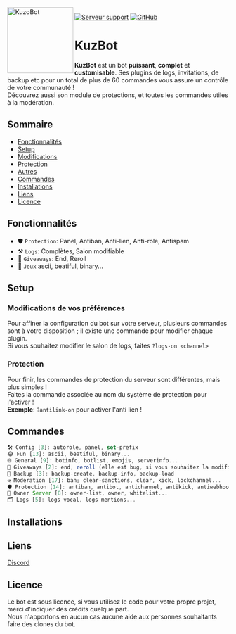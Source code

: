 <img align=left src="https://images-ext-1.discordapp.net/external/uo-Bd748C29ykIQkOKSPOvnbiJJD9mAkjGBZmxYa1uo/https/i.imgur.com/Qnoa1cs.png?width=73&height=76" width="150" alt="KuzoBot" />

<a href="https://discord.gg/yymf98hr2N"><img src="https://img.shields.io/discord/682193585210130508?color=7289da&logo=discord&logoColor=white" alt="Serveur support" /></a>
<a href="https://github.com/apoow3b/kuzobot"><img src="https://img.shields.io/github/stars/apoow3b/kuzobot?style=social" alt="GitHub" /></a>

# KuzBot
**KuzBot** est un bot __puissant__, __complet__ et **customisable**. Ses plugins de logs, invitations, de backup etc pour un total de plus de 60 commandes vous assure un contrôle de votre communauté !  
Découvrez aussi son module de protections, et toutes les commandes utiles à la modération.  

## Sommaire
  - [Fonctionnalités](#fonctionnalités)
  - [Setup](#setup)
  - [Modifications](#modifications-de-vos-préférences)
  - [Protection](#protection)
  - [Autres](#autres)
  - [Commandes](#commandes)
  - [Installations](#installations)
  - [Liens](#liens)
  - [Licence](#licence)

## Fonctionnalités
* 🛡️ `Protection`: Panel, Antiban, Anti-lien, Anti-role, Antispam
* ⚒️ `Logs`: Complètes, Salon modifiable
* 🎉 `Giveaways`: End, Reroll
* 🧮 `Jeux` ascii, beatiful, binary...

## Setup

### Modifications de vos préférences
Pour affiner la configuration du bot sur votre serveur, plusieurs commandes sont à votre disposition ; il existe une commande pour modifier chaque plugin.  
Si vous souhaitez modifier le salon de logs, faites `?logs-on <channel>`  

### Protection
Pour finir, les commandes de protection du serveur sont différentes, mais plus simples !  
Faites la commande associée au nom du système de protection pour l'activer !  
**Exemple**: `?antilink-on` pour activer l'anti lien !


## Commandes
```js
🛠️ Config [3]: autorole, panel, set-prefix
😂 Fun [13]: ascii, beatiful, binary...
🌐 General [9]: botinfo, botlist, emojis, serverinfo...
🎉 Giveaways [2]: end, reroll (elle est bug, si vous souhaitez la modifiez, n'hésitez pas :D)
🥇 Backup [3]: backup-create, backup-info, backup-load
⚒️ Moderation [17]: ban; clear-sanctions, clear, kick, lockchannel...
🛡️ Protection [14]: antiban, antibot, antichannel, antikick, antiwebhook...
🔩 Owner Server [8]: owner-list, owner, whitelist...
🗂️ Logs [5]: logs vocal, logs mentions...
```

## Installations



## Liens

[Discord](discord.gg/yymf98hr2N)

## Licence
Le bot est sous licence, si vous utilisez le code pour votre propre projet, merci d'indiquer des crédits quelque part.  
Nous n'apportons en aucun cas aucune aide aux personnes souhaitants faire des clones du bot.
